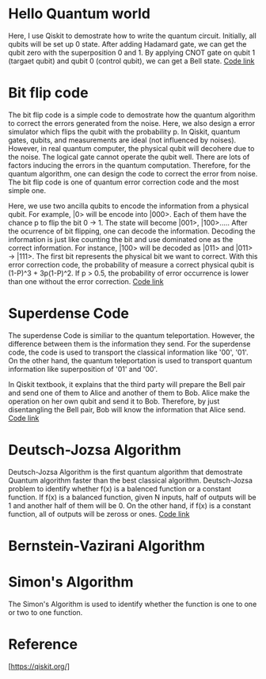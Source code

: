 # Hello Quantum world
Here, I use Qiskit to demostrate how to write the quantum circuit. Initially, all qubits will be set up 0 state. After adding  Hadamard gate, we can get the qubit zero with the superposition 0 and 1. By applying CNOT gate on qubit 1 (targaet qubit) and qubit 0 (control qubit), we can get a Bell state. [Code link](https://github.com/ichen17/Learning-Qiskit/blob/main/Hello_Quantum_World.ipynb)

# Bit flip code
The bit flip code is a simple code to demostrate how the quantum algorithm to correct the errors generated from the noise. Here, we also design a error simulator which flips the qubit with the probability p. In Qiskit, quantum gates, qubits, and measurements are ideal (not influenced by noises). However, in real quantum computer, the physical qubit will decohere due to the noise. The logical gate cannot operate the qubit well. There are lots of factors inducing the errors in the quantum computation. Therefore, for the quantum algorithm, one can design the code to correct the error from noise. The bit flip code is one of quantum error correction code and the most simple one. 

Here, we use two ancilla qubits to encode the information from a physical qubit. For example, |0> will be encode into |000>. Each of them have the chance p to flip the bit 0 -> 1. The state will become |001>, |100>..... After the ocurrence of bit flipping, one can decode the information. Decoding the information is just like counting the bit and use dominated one as the  correct information. For instance,  |100> will be decoded as |011> and |011> -> |111>. The first bit represents the physical bit we want to correct. With this error correction code, the probability of measure a correct physical qubit is (1-P)^3 + 3p(1-P)^2. If p > 0.5, the probability of error occurrence is lower than one without the error correction. [Code link](https://github.com/ichen17/Learning-Qiskit/blob/main/Bit%20flip%20code/The%20bit%20flip%20code-2.ipynb)

# Superdense Code
The superdense Code is similiar to the quantum teleportation. However, the difference between them is the information they send. For the superdense code, the code is used to transport the classical information like '00', '01'. On the other hand, the quantum teleportation is used to transport quantum information like superposition of '01' and '00'. 

In Qiskit textbook, it explains that the third party will prepare the Bell pair and send one of them to Alice and another of them to Bob. Alice make the operation on her own qubit and send it to Bob. Therefore, by just disentangling the Bell pair, Bob will know the information that Alice send. [Code link](https://github.com/ichen17/Learning-Qiskit/blob/main/Superdense%20code.ipynb)  

# Deutsch-Jozsa Algorithm
Deutsch-Jozsa Algorithm is the first quantum algorithm that demostrate Quantum algorithm faster than the best classical algorithm. Deutsch-Jozsa problem to identify whether f(x) is a balenced function or a constant function. If f(x) is a balanced function, given N inputs, half of outputs will be 1 and another half of them will be 0. On the other hand, if f(x) is a constant function, all of outputs will be zeross or ones. [Code link](https://github.com/ichen17/Learning-Qiskit/blob/main/Deutsch-Jozsa%20algorithm.ipynb)

# Bernstein-Vazirani Algorithm

# Simon's Algorithm
The Simon's Algorithm is used to identify whether the function is one to one or two to one function. 

# Reference

[https://qiskit.org/]

